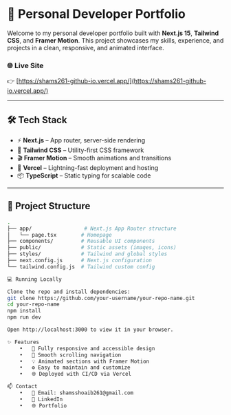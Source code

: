 # 🚀 Personal Developer Portfolio

Welcome to my personal developer portfolio built with **Next.js 15**, **Tailwind CSS**, and **Framer Motion**. This project showcases my skills, experience, and projects in a clean, responsive, and animated interface.

### 🌐 Live Site

👉 [https://shams261-github-io.vercel.app/](https://shams261-github-io.vercel.app/)

---

## 🛠️ Tech Stack

- ⚡ **Next.js** – App router, server-side rendering
- 🎨 **Tailwind CSS** – Utility-first CSS framework
- 🎬 **Framer Motion** – Smooth animations and transitions
- 🚀 **Vercel** – Lightning-fast deployment and hosting
- 📦 **TypeScript** – Static typing for scalable code

---

## 📁 Project Structure

```bash
.
├── app/                 # Next.js App Router structure
│   └── page.tsx        # Homepage
├── components/         # Reusable UI components
├── public/             # Static assets (images, icons)
├── styles/             # Tailwind and global styles
├── next.config.js      # Next.js configuration
└── tailwind.config.js  # Tailwind custom config

💻 Running Locally

Clone the repo and install dependencies:
git clone https://github.com/your-username/your-repo-name.git
cd your-repo-name
npm install
npm run dev

Open http://localhost:3000 to view it in your browser.

✨ Features
	•	🎯 Fully responsive and accessible design
	•	🧭 Smooth scrolling navigation
	•	💡 Animated sections with Framer Motion
	•	⚙️ Easy to maintain and customize
	•	🌐 Deployed with CI/CD via Vercel

📫 Contact
	•	📧 Email: shamsshoaib261@gmail.com
	•	💼 LinkedIn
	•	🌐 Portfolio
```
